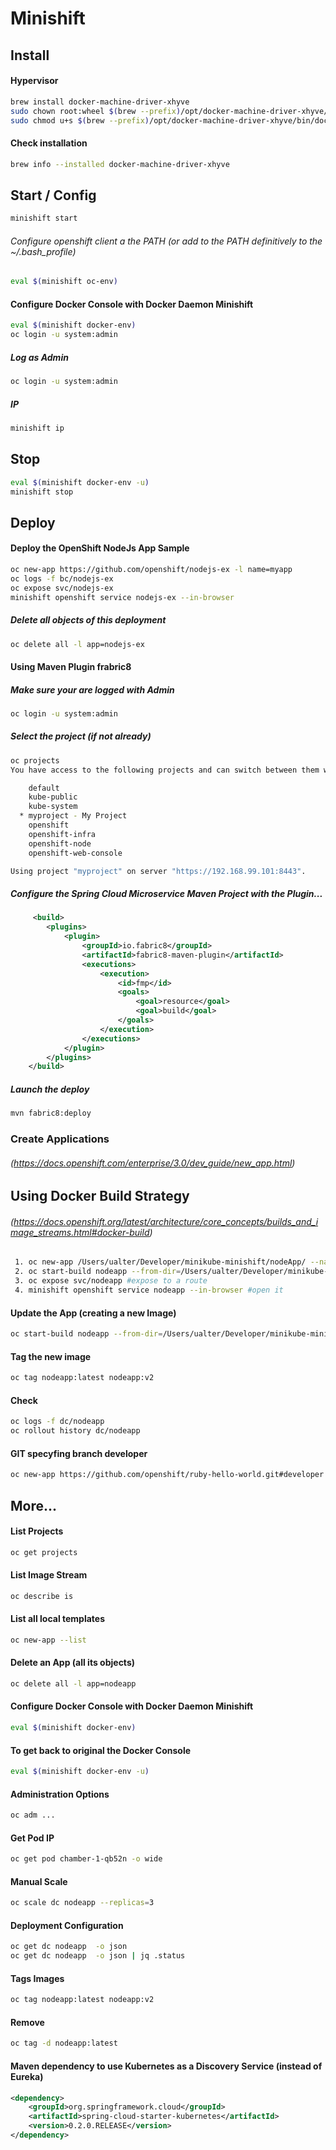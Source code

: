 # Minishift

## Install

#### Hypervisor
```bash
brew install docker-machine-driver-xhyve
sudo chown root:wheel $(brew --prefix)/opt/docker-machine-driver-xhyve/bin/docker-machine-driver-xhyve
sudo chmod u+s $(brew --prefix)/opt/docker-machine-driver-xhyve/bin/docker-machine-driver-xhyve
```
#### Check installation
```bash
brew info --installed docker-machine-driver-xhyve
```
## Start / Config
```bash
minishift start
```
###### Configure openshift client a the PATH (or add to the PATH definitively to the ~/.bash_profile)
```bash
eval $(minishift oc-env)
```
#### Configure Docker Console with Docker Daemon Minishift
```bash
eval $(minishift docker-env)
oc login -u system:admin
```
##### Log as Admin
```bash
oc login -u system:admin
```
##### IP
```bash
minishift ip
```
## Stop
```bash
eval $(minishift docker-env -u)
minishift stop
```
## Deploy

#### Deploy the OpenShift NodeJs App Sample
```bash
oc new-app https://github.com/openshift/nodejs-ex -l name=myapp
oc logs -f bc/nodejs-ex
oc expose svc/nodejs-ex
minishift openshift service nodejs-ex --in-browser
```
##### Delete all objects of this deployment
```bash
oc delete all -l app=nodejs-ex
```

#### Using Maven Plugin frabric8
##### Make sure your are logged with Admin
```bash
oc login -u system:admin
```
##### Select the project (if not already)
```bash
oc projects
You have access to the following projects and can switch between them with 'oc project <projectname>':

    default
    kube-public
    kube-system
  * myproject - My Project
    openshift
    openshift-infra
    openshift-node
    openshift-web-console

Using project "myproject" on server "https://192.168.99.101:8443".
```
##### Configure the Spring Cloud Microservice Maven Project with the Plugin...
```xml
     <build>
        <plugins>
            <plugin>
                <groupId>io.fabric8</groupId>
                <artifactId>fabric8-maven-plugin</artifactId>
                <executions>
                    <execution>
                        <id>fmp</id>
                        <goals>
                            <goal>resource</goal>
                            <goal>build</goal>
                        </goals>
                    </execution>
                </executions>
            </plugin>
        </plugins>
    </build>
```
##### Launch the deploy
```bash
mvn fabric8:deploy
```

### Create Applications
###### (https://docs.openshift.com/enterprise/3.0/dev_guide/new_app.html)
## Using Docker Build Strategy
###### (https://docs.openshift.org/latest/architecture/core_concepts/builds_and_image_streams.html#docker-build)
```bash
 1. oc new-app /Users/ualter/Developer/minikube-minishift/nodeApp/ --name=nodeapp --strategy=docker --template=nodejs
 2. oc start-build nodeapp --from-dir=/Users/ualter/Developer/minikube-minishift/nodeApp/ --follow
 3. oc expose svc/nodeapp #expose to a route
 4. minishift openshift service nodeapp --in-browser #open it
 ```
#### Update the App (creating a new Image)
```bash
oc start-build nodeapp --from-dir=/Users/ualter/Developer/minikube-minishift/nodeApp/ --follow
```
#### Tag the new image
```bash
oc tag nodeapp:latest nodeapp:v2
```
#### Check
```bash
oc logs -f dc/nodeapp 
oc rollout history dc/nodeapp 
```
#### GIT specyfing branch developer
```bash
oc new-app https://github.com/openshift/ruby-hello-world.git#developer
```

## More...

#### List Projects
```bash
oc get projects
```
#### List Image Stream
```bash
oc describe is
```
#### List all local templates
```bash
oc new-app --list
```

#### Delete an App (all its objects)
```bash
oc delete all -l app=nodeapp
```

#### Configure Docker Console with Docker Daemon Minishift
```bash
eval $(minishift docker-env)
```
#### To get back to original the Docker Console
```bash
eval $(minishift docker-env -u)
```

#### Administration Options
```bash
oc adm ...
```
#### Get Pod IP
```bash
oc get pod chamber-1-qb52n -o wide
```
#### Manual Scale
```bash
oc scale dc nodeapp --replicas=3
```
#### Deployment Configuration 
```bash
oc get dc nodeapp  -o json
oc get dc nodeapp  -o json | jq .status
```
#### Tags Images
```bash
oc tag nodeapp:latest nodeapp:v2
```
#### Remove
```bash
oc tag -d nodeapp:latest
```
#### Maven dependency to use Kubernetes as a Discovery Service (instead of Eureka)
```xml
<dependency>
	<groupId>org.springframework.cloud</groupId>
	<artifactId>spring-cloud-starter-kubernetes</artifactId>
	<version>0.2.0.RELEASE</version>
</dependency>
```

